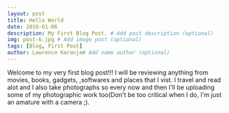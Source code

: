 ```yaml
---
layout: post
title: Hello World
date: 2018-01-06
description: My First Blog Post. # Add post description (optional)
img: post-6.jpg # Add image post (optional)
tags: [Blog, First Post]
author: Lawrence Karanja# Add name author (optional)
---
```


Welcome to my very first blog post!!!
I will be reviewing anything from movies, books, gadgets, ,softwares and places that I vist. I travel and read alot and I also take photographs
so every now and then I'll be uploading some of my photographic work too(Don't be too critical when I do, I'm just an amature with a camera ;). 
